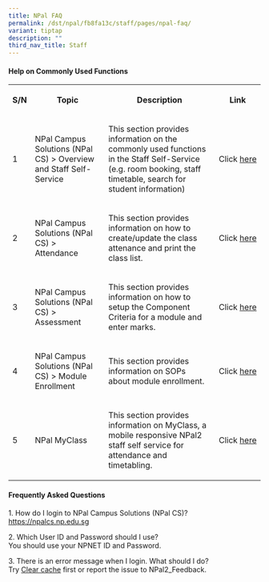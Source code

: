 ```yaml
---
title: NPal FAQ
permalink: /dst/npal/fb8fa13c/staff/pages/npal-faq/
variant: tiptap
description: ""
third_nav_title: Staff
---
```

<h4><strong>Help on Commonly Used Functions<br></strong></h4>
<table>
<tbody>
<tr>
<th rowspan="1" colspan="1">
<p><strong>S/N</strong>
</p>
</th>
<th rowspan="1" colspan="1">
<p><strong>​Topic</strong>
</p>
</th>
<th rowspan="1" colspan="1">
<p><strong>​Description</strong>
</p>
</th>
<th rowspan="1" colspan="1">
<p><strong>​​Link</strong>
</p>
</th>
</tr>
<tr>
<td rowspan="1" colspan="1">
<p>​1
<br>
</p>
</td>
<td rowspan="1" colspan="1">
<p>​NPal Campus Solutions (NPal CS) &gt; Overview and Staff Self-Service
<br>
</p>
</td>
<td rowspan="1" colspan="1">
<p>​This section provides information on the commonly used functions in the
Staff Self-Service (e.g. room booking, staff timeta​​ble, search for student
information)
<br>
</p>
</td>
<td rowspan="1" colspan="1">
<p>​Click&nbsp;<a href="https://npweb.np.edu.sg/np/helpdesk/Documents/ITConNPal/02%20Staff%20Self-Service.pdf" rel="noopener noreferrer nofollow" target="_blank">here</a>
<br>
</p>
</td>
</tr>
<tr>
<td rowspan="1" colspan="1">
<p>​2
<br>
</p>
</td>
<td rowspan="1" colspan="1">
<p>​NPal Campus Solutions (NPal CS) &gt; Attendance​
<br>
</p>
</td>
<td rowspan="1" colspan="1">
<p>​This section provides information on how to create/update the class attenance
and print the class list.
<br>
</p>
</td>
<td rowspan="1" colspan="1">
<p>​Click&nbsp;<a href="https://npweb.np.edu.sg/np/helpdesk/Documents/ITConNPal/03%20NPal%20CS%20Attendance.pdf" rel="noopener noreferrer nofollow" target="_blank">here</a>
<br>
</p>
</td>
</tr>
<tr>
<td rowspan="1" colspan="1">
<p>​3
<br>
</p>
</td>
<td rowspan="1" colspan="1">
<p>​NPal Campus Solutions (NPal CS) &gt; Assessment
<br>
</p>
</td>
<td rowspan="1" colspan="1">
<p>​This section provides information on how to setup the Component Criteria
for a module and enter marks.
<br>
</p>
</td>
<td rowspan="1" colspan="1">
<p>​Click&nbsp;<a href="https://npweb.np.edu.sg/np/helpdesk/Documents/ITConNPal/04%20NPal%20CS%20Assessment.pdf" rel="noopener noreferrer nofollow" target="_blank">here</a>
<br>
</p>
</td>
</tr>
<tr>
<td rowspan="1" colspan="1">
<p>​4</p>
</td>
<td rowspan="1" colspan="1">
<p>​NPal Campus Solutions (NPal CS) &gt; Module Enrollment​</p>
</td>
<td rowspan="1" colspan="1">
<p>​This&nbsp;section provides information on SOPs about&nbsp;module enrollment.</p>
</td>
<td rowspan="1" colspan="1">
<p>​Click&nbsp;<a href="https://mars.np.edu.sg/aa/downloadables/enrol_sp.html" rel="noopener noreferrer nofollow" target="_blank">here</a>
</p>
</td>
</tr>
<tr>
<td rowspan="1" colspan="1">
<p>​5​​
<br>
</p>
</td>
<td rowspan="1" colspan="1">
<p>​NPal MyClass</p>
</td>
<td rowspan="1" colspan="1">
<p>This section provides information on MyClass, a mobile responsive NPal2
staff self service for attendance and timetabling.​
<br>
</p>
</td>
<td rowspan="1" colspan="1">
<p>Click​&nbsp;<a href="https://npweb.np.edu.sg/np/helpdesk/Documents/ITConNPal/06%20NPal%20MyClass.pdf" rel="noopener noreferrer nofollow" target="_blank">her​e​</a>
</p>
</td>
</tr>
</tbody>
</table>
<h4><strong>Frequently Asked Questions</strong></h4>
<p>1. How do I login to NPal Campus Solutions (NPal CS)?
<br><a href="https://npweb.np.edu.sg/np/helpdesk/Documents/ITConNPal/02%20Staff%20Self-Service.pdf" rel="noopener noreferrer nofollow" target="_blank">https://npalcs.np.edu.sg<br></a>
</p>
<p>2. Which User ID and Password should I use?
<br>You should use your NPNET ID and Password.
<br>
</p>
<p>3. There is an error message when I login. What should I do?
<br>Try&nbsp;<a href="https://www2.np.edu.sg/dst/npal/fb8fa13c/staff/Pages/NPAL_ClearCache.aspx" rel="noopener noreferrer nofollow" target="_blank">Clear cache</a>&nbsp;first&nbsp;or
report the issue to NPal2_Feedback.</p>
<p></p>